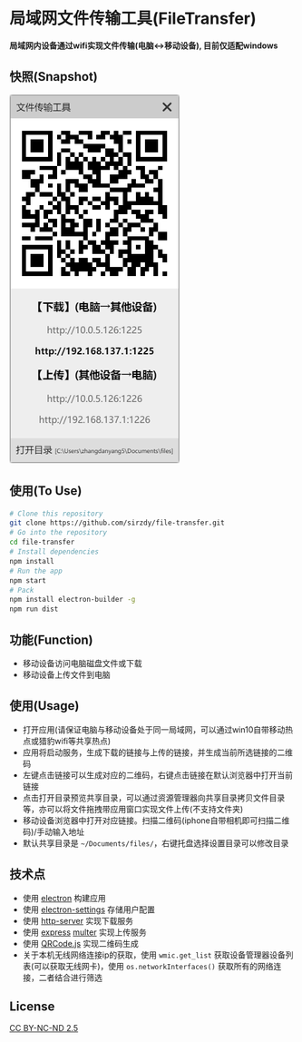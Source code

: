# 局域网文件传输工具(FileTransfer)

**局域网内设备通过wifi实现文件传输(电脑<->移动设备), 目前仅适配windows**

## 快照(Snapshot)

![快照](snapshot/window.png)

## 使用(To Use)

```bash
# Clone this repository
git clone https://github.com/sirzdy/file-transfer.git
# Go into the repository
cd file-transfer
# Install dependencies
npm install
# Run the app
npm start
# Pack 
npm install electron-builder -g
npm run dist
```

## 功能(Function)

- 移动设备访问电脑磁盘文件或下载
- 移动设备上传文件到电脑

## 使用(Usage)

- 打开应用(请保证电脑与移动设备处于同一局域网，可以通过win10自带移动热点或猎豹wifi等共享热点)
- 应用将启动服务，生成下载的链接与上传的链接，并生成当前所选链接的二维码
- 左键点击链接可以生成对应的二维码，右键点击链接在默认浏览器中打开当前链接
- 点击打开目录预览共享目录，可以通过资源管理器向共享目录拷贝文件目录等，亦可以将文件拖拽带应用窗口实现文件上传(不支持文件夹)
- 移动设备浏览器中打开对应链接。扫描二维码(iphone自带相机即可扫描二维码)/手动输入地址
- 默认共享目录是 `~/Documents/files/`，右键托盘选择设置目录可以修改目录

## 技术点

- 使用 [electron](https://github.com/electron/electron) 构建应用
- 使用 [electron-settings](https://github.com/nathanbuchar/electron-settings) 存储用户配置
- 使用 [http-server](https://github.com/indexzero/http-server) 实现下载服务
- 使用 [express](https://github.com/expressjs/express) [multer](https://github.com/expressjs/multer) 实现上传服务
- 使用 [QRCode.js](https://github.com/davidshimjs/qrcodejs) 实现二维码生成
- 关于本机无线网络连接ip的获取，使用 `wmic.get_list` 获取设备管理器设备列表(可以获取无线网卡)，使用 `os.networkInterfaces()` 获取所有的网络连接，二者结合进行筛选

## License

[CC BY-NC-ND 2.5](https://creativecommons.org/licenses/by-nc-nd/2.5/)

